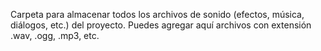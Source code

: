 Carpeta para almacenar todos los archivos de sonido (efectos, música, diálogos, etc.) del proyecto. Puedes agregar aquí archivos con extensión .wav, .ogg, .mp3, etc.